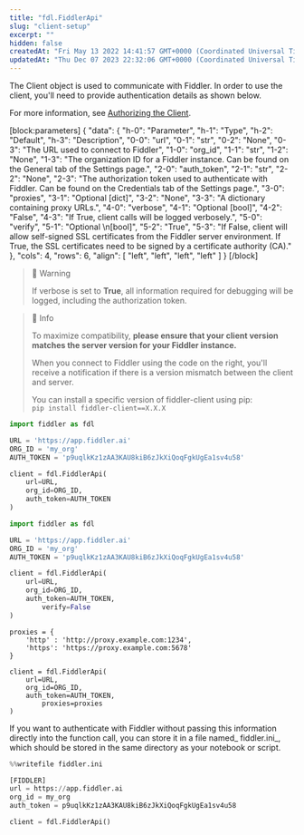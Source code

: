 ```yaml
---
title: "fdl.FiddlerApi"
slug: "client-setup"
excerpt: ""
hidden: false
createdAt: "Fri May 13 2022 14:41:57 GMT+0000 (Coordinated Universal Time)"
updatedAt: "Thu Dec 07 2023 22:32:06 GMT+0000 (Coordinated Universal Time)"
---
```

The Client object is used to communicate with Fiddler.  In order to use the client, you'll need to provide authentication details as shown below.

For more information, see [Authorizing the Client](doc:authorizing-the-client).

[block:parameters]
{
  "data": {
    "h-0": "Parameter",
    "h-1": "Type",
    "h-2": "Default",
    "h-3": "Description",
    "0-0": "url",
    "0-1": "str",
    "0-2": "None",
    "0-3": "The URL used to connect to Fiddler",
    "1-0": "org_id",
    "1-1": "str",
    "1-2": "None",
    "1-3": "The organization ID for a Fiddler instance. Can be found on the General tab of the Settings page.",
    "2-0": "auth_token",
    "2-1": "str",
    "2-2": "None",
    "2-3": "The authorization token used to authenticate with Fiddler. Can be found on the Credentials tab of the Settings page.",
    "3-0": "proxies",
    "3-1": "Optional [dict]",
    "3-2": "None",
    "3-3": "A dictionary containing proxy URLs.",
    "4-0": "verbose",
    "4-1": "Optional [bool]",
    "4-2": "False",
    "4-3": "If True, client calls will be logged verbosely.",
    "5-0": "verify",
    "5-1": "Optional  \n[bool]",
    "5-2": "True",
    "5-3": "If False, client will allow self-signed SSL certificates from the Fiddler server environment.  If True, the SSL certificates need to be signed by a certificate authority (CA)."
  },
  "cols": 4,
  "rows": 6,
  "align": [
    "left",
    "left",
    "left",
    "left"
  ]
}
[/block]


> 🚧 Warning
> 
> If verbose is set to **True**, all information required for debugging will be logged, including the authorization token.

> 📘 Info
> 
> To maximize compatibility, **please ensure that your client version matches the server version for your Fiddler instance.**
> 
> When you connect to Fiddler using the code on the right, you'll receive a notification if there is a version mismatch between the client and server.
> 
> You can install a specific version of fiddler-client using pip:  
> `pip install fiddler-client==X.X.X`

```python Connect the Client
import fiddler as fdl

URL = 'https://app.fiddler.ai'
ORG_ID = 'my_org'
AUTH_TOKEN = 'p9uqlkKz1zAA3KAU8kiB6zJkXiQoqFgkUgEa1sv4u58'

client = fdl.FiddlerApi(
    url=URL,
    org_id=ORG_ID,
    auth_token=AUTH_TOKEN
)
```
```python Connect the Client with self-signed certs
import fiddler as fdl

URL = 'https://app.fiddler.ai'
ORG_ID = 'my_org'
AUTH_TOKEN = 'p9uqlkKz1zAA3KAU8kiB6zJkXiQoqFgkUgEa1sv4u58'

client = fdl.FiddlerApi(
    url=URL,
    org_id=ORG_ID,
    auth_token=AUTH_TOKEN, 
		verify=False
)
```
```Text Connect the Client with Proxies
proxies = {
    'http' : 'http://proxy.example.com:1234',
    'https': 'https://proxy.example.com:5678'
}

client = fdl.FiddlerApi(
    url=URL,
    org_id=ORG_ID,
    auth_token=AUTH_TOKEN, 
		proxies=proxies
)
```

If you want to authenticate with Fiddler without passing this information directly into the function call, you can store it in a file named_ fiddler.ini_, which should be stored in the same directory as your notebook or script.

```python Writing fiddler.ini
%%writefile fiddler.ini

[FIDDLER]
url = https://app.fiddler.ai
org_id = my_org
auth_token = p9uqlkKz1zAA3KAU8kiB6zJkXiQoqFgkUgEa1sv4u58
```

```python Connecting the Client with a fiddler.ini file
client = fdl.FiddlerApi()
```
